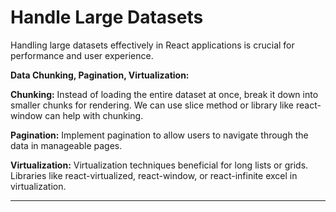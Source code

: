 # Handle Large Datasets

Handling large datasets effectively in React applications is crucial for performance and user experience.

**Data Chunking, Pagination, Virtualization:**

**Chunking:** Instead of loading the entire dataset at once, break it down into smaller chunks for rendering. We can use slice method or library like react-window can help with chunking.

**Pagination:** Implement pagination to allow users to navigate through the data in manageable pages.

**Virtualization:** Virtualization techniques beneficial for long lists or grids. Libraries like react-virtualized, react-window, or react-infinite excel in virtualization.

<hr>